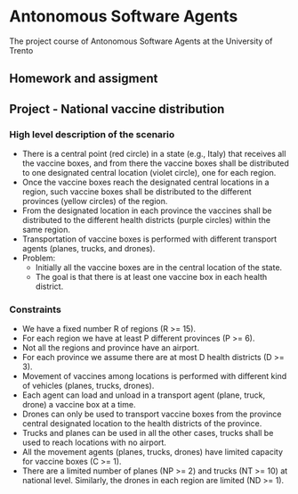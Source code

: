 # Antonomous Software Agents
The project course of Antonomous Software Agents at the University of Trento
## Homework and assigment
## Project - National vaccine distribution
### High level description of the scenario
- There is a central point (red circle) in a state (e.g., Italy) that receives all
the vaccine boxes, and from there the vaccine boxes shall be distributed
to one designated central location (violet circle), one for each region.
- Once the vaccine boxes reach the designated central locations in a
region, such vaccine boxes shall be distributed to the different provinces
(yellow circles) of the region.
- From the designated location in each province the vaccines shall be
distributed to the different health districts (purple circles) within the
same region.
- Transportation of vaccine boxes is performed with different transport
agents (planes, trucks, and drones).
- Problem:
  - Initially all the vaccine boxes are in the central location of the state.
  - The goal is that there is at least one vaccine box in each health
district.
### Constraints
- We have a fixed number R of regions (R >= 15).
- For each region we have at least P different provinces (P >= 6).
- Not all the regions and province have an airport.
- For each province we assume there are at most D health districts (D >= 3).
- Movement of vaccines among locations is performed with different kind of vehicles
(planes, trucks, drones).
- Each agent can load and unload in a transport agent (plane, truck, drone) a vaccine
box at a time.
- Drones can only be used to transport vaccine boxes from the province central
designated location to the health districts of the province.
- Trucks and planes can be used in all the other cases, trucks shall be used to reach
locations with no airport.
- All the movement agents (planes, trucks, drones) have limited capacity for vaccine
boxes (C >= 1).
- There are a limited number of planes (NP >= 2) and trucks (NT >= 10) at national
level. Similarly, the drones in each region are limited (ND >= 1).
